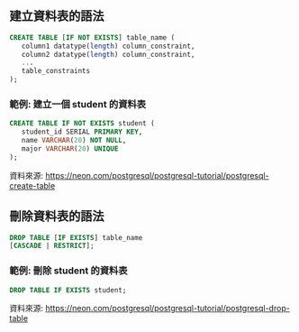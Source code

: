 ## 建立資料表的語法

```sql
CREATE TABLE [IF NOT EXISTS] table_name (
   column1 datatype(length) column_constraint,
   column2 datatype(length) column_constraint,
   ...
   table_constraints
);
```

### 範例: 建立一個 student 的資料表

```sql
CREATE TABLE IF NOT EXISTS student (
   student_id SERIAL PRIMARY KEY,
   name VARCHAR(20) NOT NULL,
   major VARCHAR(20) UNIQUE
);
```

資料來源: https://neon.com/postgresql/postgresql-tutorial/postgresql-create-table

## 刪除資料表的語法

```sql
DROP TABLE [IF EXISTS] table_name
[CASCADE | RESTRICT];
```

### 範例: 刪除 student 的資料表

```sql
DROP TABLE IF EXISTS student;
```

資料來源: https://neon.com/postgresql/postgresql-tutorial/postgresql-drop-table